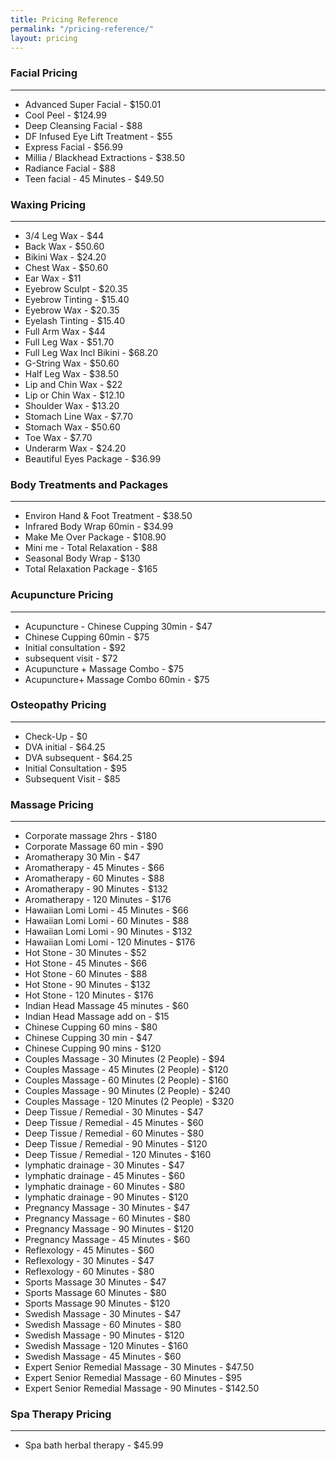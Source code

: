 ```yaml
---
title: Pricing Reference
permalink: "/pricing-reference/"
layout: pricing
---
```


### Facial Pricing
----
* Advanced Super Facial - $150.01
* Cool Peel - $124.99
* Deep Cleansing Facial - $88
* DF Infused Eye Lift Treatment - $55
* Express Facial - $56.99
* Millia / Blackhead Extractions - $38.50
* Radiance Facial - $88
* Teen facial - 45 Minutes - $49.50


### Waxing Pricing
----
* 3/4 Leg Wax - $44
* Back Wax - $50.60
* Bikini Wax - $24.20
* Chest Wax - $50.60
* Ear Wax - $11
* Eyebrow Sculpt - $20.35
* Eyebrow Tinting - $15.40
* Eyebrow Wax - $20.35
* Eyelash Tinting - $15.40
* Full Arm Wax - $44
* Full Leg Wax - $51.70
* Full Leg Wax Incl Bikini - $68.20
* G-String Wax - $50.60
* Half Leg Wax - $38.50
* Lip and Chin Wax - $22
* Lip or Chin Wax - $12.10
* Shoulder Wax - $13.20
* Stomach Line Wax - $7.70
* Stomach Wax - $50.60
* Toe Wax - $7.70
* Underarm Wax - $24.20
* Beautiful Eyes Package - $36.99

### Body Treatments and Packages
----

* Environ Hand & Foot Treatment - $38.50
* Infrared Body Wrap 60min - $34.99
* Make Me Over Package - $108.90
* Mini me - Total Relaxation - $88
* Seasonal Body Wrap - $130
* Total Relaxation Package - $165

### Acupuncture Pricing
----

* Acupuncture - Chinese Cupping 30min - $47
* Chinese Cupping 60min - $75
* Initial consultation - $92
* subsequent visit - $72
* Acupuncture + Massage Combo - $75
* Acupuncture+ Massage Combo 60min - $75

### Osteopathy Pricing
----

* Check-Up - $0
* DVA initial - $64.25
* DVA subsequent - $64.25
* Initial Consultation - $95
* Subsequent Visit - $85

### Massage Pricing
----

* Corporate massage 2hrs - $180
* Corporate Massage 60 min - $90
* Aromatherapy 30 Min - $47
* Aromatherapy - 45 Minutes - $66
* Aromatherapy - 60 Minutes - $88
* Aromatherapy - 90 Minutes - $132
* Aromatherapy - 120 Minutes - $176
* Hawaiian Lomi Lomi - 45 Minutes - $66
* Hawaiian Lomi Lomi - 60 Minutes - $88
* Hawaiian Lomi Lomi - 90 Minutes - $132
* Hawaiian Lomi Lomi - 120 Minutes - $176
* Hot Stone - 30 Minutes - $52
* Hot Stone - 45 Minutes - $66
* Hot Stone - 60 Minutes - $88
* Hot Stone - 90 Minutes - $132
* Hot Stone - 120 Minutes - $176
* Indian Head Massage 45 minutes - $60
* Indian Head Massage add on - $15
* Chinese Cupping 60 mins - $80
* Chinese Cupping 30 min - $47
* Chinese Cupping 90 mins - $120
* Couples Massage - 30 Minutes (2 People) - $94
* Couples Massage - 45 Minutes (2 People) - $120
* Couples Massage - 60 Minutes (2 People) - $160
* Couples Massage - 90 Minutes (2 People) - $240
* Couples Massage - 120 Minutes (2 People) - $320
* Deep Tissue / Remedial - 30 Minutes - $47
* Deep Tissue / Remedial - 45 Minutes - $60
* Deep Tissue / Remedial - 60 Minutes - $80
* Deep Tissue / Remedial - 90 Minutes - $120
* Deep Tissue / Remedial - 120 Minutes - $160
* lymphatic drainage - 30 Minutes - $47
* lymphatic drainage - 45 Minutes - $60
* lymphatic drainage - 60 Minutes - $80
* lymphatic drainage - 90 Minutes - $120
* Pregnancy Massage - 30 Minutes - $47
* Pregnancy Massage - 60 Minutes - $80
* Pregnancy Massage - 90 Minutes - $120
* Pregnancy Massage - 45 Minutes - $60
* Reflexology - 45 Minutes - $60
* Reflexology - 30 Minutes - $47
* Reflexology - 60 Minutes - $80
* Sports Massage 30 Minutes - $47
* Sports Massage 60 Minutes - $80
* Sports Massage 90 Minutes - $120
* Swedish Massage - 30 Minutes - $47
* Swedish Massage - 60 Minutes - $80
* Swedish Massage - 90 Minutes - $120
* Swedish Massage - 120 Minutes - $160
* Swedish Massage - 45 Minutes - $60
* Expert Senior Remedial Massage - 30 Minutes - $47.50
* Expert Senior Remedial Massage - 60 Minutes - $95
* Expert Senior Remedial Massage - 90 Minutes - $142.50

### Spa Therapy Pricing
----
* Spa bath herbal therapy - $45.99


